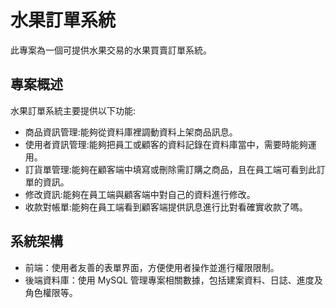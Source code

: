 # 水果訂單系統
此專案為一個可提供水果交易的水果買賣訂單系統。
## 專案概述
水果訂單系統主要提供以下功能:
- 商品資訊管理:能夠從資料庫裡調動資料上架商品訊息。
- 使用者資訊管理:能夠把員工或顧客的資料記錄在資料庫當中，需要時能夠運用。
- 訂貨單管理:能夠在顧客端中填寫或刪除需訂購之商品，且在員工端可看到此訂單的資訊。
- 修改資訊:能夠在員工端與顧客端中對自己的資料進行修改。
- 收款對帳單:能夠在員工端看到顧客端提供訊息進行比對看確實收款了嗎。
## 系統架構
- 前端：使用者友善的表單界面，方便使用者操作並進行權限限制。
- 後端資料庫：使用 MySQL 管理專案相關數據，包括建案資料、日誌、進度及角色權限等。
